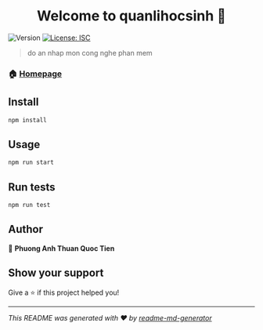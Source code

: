 <h1 align="center">Welcome to quanlihocsinh 👋</h1>
<p>
  <img alt="Version" src="https://img.shields.io/badge/version-1.0.0-blue.svg?cacheSeconds=2592000" />
  <a href="#" target="_blank">
    <img alt="License: ISC" src="https://img.shields.io/badge/License-ISC-yellow.svg" />
  </a>
</p>

> do an nhap mon cong nghe phan mem

### 🏠 [Homepage](index.php)

## Install

```sh
npm install
```

## Usage

```sh
npm run start
```

## Run tests

```sh
npm run test
```

## Author

👤 **Phuong Anh Thuan Quoc Tien**


## Show your support

Give a ⭐️ if this project helped you!

***
_This README was generated with ❤️ by [readme-md-generator](https://github.com/kefranabg/readme-md-generator)_